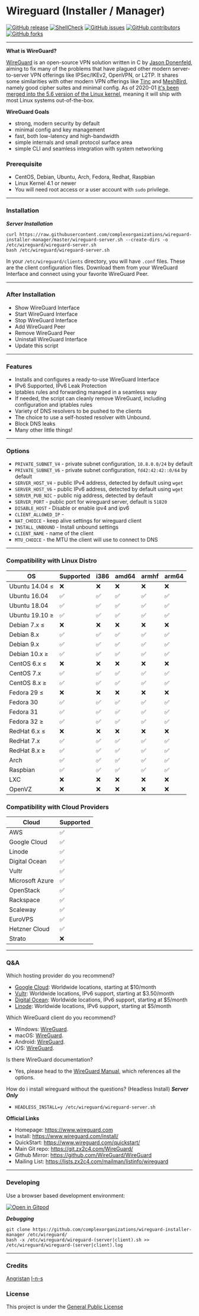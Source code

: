 # Wireguard (Installer / Manager)
[![GitHub release](https://img.shields.io/github/v/release/complexorganizations/wireguard-installer-manager)](https://github.com/complexorganizations/wireguard-install/releases)
[![ShellCheck](https://github.com/complexorganizations/wireguard-installer-manager/workflows/ShellCheck/badge.svg)](https://github.com/complexorganizations/wireguard-install/actions)
[![GitHub issues](https://img.shields.io/github/issues/complexorganizations/wireguard-installer-manager)](https://github.com/complexorganizations/wireguard-install/issues)
[![GitHub contributors](https://img.shields.io/github/contributors/complexorganizations/wireguard-installer-manager)](https://github.com/complexorganizations/wireguard-install/graphs/contributors)
[![GitHub forks](https://img.shields.io/github/forks/complexorganizations/wireguard-installer-manager?style=social)](https://github.com/complexorganizations/wireguard-install/fork)

---
**What is WireGuard?**

[WireGuard](https://www.wireguard.com/) is an open-source VPN solution written in C by [Jason Donenfeld](https://www.jasondonenfeld.com), aiming to fix many of the problems that have plagued other modern server-to-server VPN offerings like IPSec/IKEv2, OpenVPN, or L2TP. It shares some similarities with other modern VPN offerings like [Tinc](https://www.tinc-vpn.org/) and [MeshBird](https://github.com/meshbird/meshbird), namely good cipher suites and minimal config. As of 2020-01 [it's been merged into the 5.6 version of the Linux kernel](https://arstechnica.com/gadgets/2020/01/linus-torvalds-pulled-wireguard-vpn-into-the-5-6-kernel-source-tree/), meaning it will ship with most Linux systems out-of-the-box.

**WireGuard Goals**
 - strong, modern security by default
 - minimal config and key management
 - fast, both low-latency and high-bandwidth
 - simple internals and small protocol surface area
 - simple CLI and seamless integration with system networking
 
### Prerequisite 
- CentOS, Debian, Ubuntu, Arch, Fedora, Redhat, Raspbian
- Linux Kernel 4.1 or newer
- You will need root access or a user account with `sudo` privilege.

---
### Installation
***Server Installation***
```
curl https://raw.githubusercontent.com/complexorganizations/wireguard-installer-manager/master/wireguard-server.sh --create-dirs -o /etc/wireguard/wireguard-server.sh
bash /etc/wireguard/wireguard-server.sh
```

In your `/etc/wireguard/clients` directory, you will have `.conf` files. These are the client configuration files. Download them from your WireGuard Interface and connect using your favorite WireGuard Peer.

---
### After Installation

- Show WireGuard Interface
- Start WireGuard Interface
- Stop WireGuard Interface
- Add WireGuard Peer
- Remove WireGuard Peer
- Uninstall WireGuard Interface
- Update this script

---
### Features
- Installs and configures a ready-to-use WireGuard Interface
- IPv6 Supported, IPv6 Leak Protection
- Iptables rules and forwarding managed in a seamless way
- If needed, the script can cleanly remove WireGuard, including configuration and iptables rules
- Variety of DNS resolvers to be pushed to the clients
- The choice to use a self-hosted resolver with Unbound.
- Block DNS leaks
- Many other little things!

---
### Options
* `PRIVATE_SUBNET_V4` - private subnet configuration, `10.8.0.0/24` by default
* `PRIVATE_SUBNET_V6` - private subnet configuration, `fd42:42:42::0/64` by default
* `SERVER_HOST_V4` - public IPv4 address, detected by default using `wget`
* `SERVER_HOST_V6` - public IPv6 address, detected by default using `wget`
* `SERVER_PUB_NIC` - public nig address, detected by default
* `SERVER_PORT` - public port for wireguard server, default is `51820`
* `DISABLE_HOST` - Disable or enable ipv4 and ipv6 
* `CLIENT_ALLOWED_IP` - 
* `NAT_CHOICE` - keep alive settings for wireguard client
* `INSTALL_UNBOUND` - Install unbound settings
* `CLIENT_NAME` - name of the client
* `MTU_CHOICE` - the MTU the client will use to connect to DNS

---
### Compatibility with Linux Distro
| OS              | Supported          | i386               | amd64              | armhf              | arm64              |
| --------------  | ------------------ | ------------------ | ------------------ | ------------------ | ------------------ |
| Ubuntu 14.04 ≤  |:x:                 |:x:                 |:x:                 |:x:                 |:x:                 |
| Ubuntu 16.04    |:white_check_mark:  |:white_check_mark:  |:white_check_mark:  |:white_check_mark:  |:white_check_mark:  |
| Ubuntu 18.04    |:white_check_mark:  |:white_check_mark:  |:white_check_mark:  |:white_check_mark:  |:white_check_mark:  |
| Ubuntu 19.10 ≥  |:white_check_mark:  |:white_check_mark:  |:white_check_mark:  |:white_check_mark:  |:white_check_mark:  |
| Debian 7.x ≤    |:x:                 |:x:                 |:x:                 |:x:                 |:x:                 |
| Debian 8.x      |:white_check_mark:  |:white_check_mark:  |:white_check_mark:  |:white_check_mark:  |:white_check_mark:  |
| Debian 9.x      |:white_check_mark:  |:white_check_mark:  |:white_check_mark:  |:white_check_mark:  |:white_check_mark:  |
| Debian 10.x ≥   |:white_check_mark:  |:white_check_mark:  |:white_check_mark:  |:white_check_mark:  |:white_check_mark:  |
| CentOS 6.x ≤    |:x:                 |:x:                 |:x:                 |:x:                 |:x:                 |
| CentOS 7.x      |:white_check_mark:  |:white_check_mark:  |:white_check_mark:  |:white_check_mark:  |:white_check_mark:  |
| CentOS 8.x ≥    |:white_check_mark:  |:white_check_mark:  |:white_check_mark:  |:white_check_mark:  |:white_check_mark:  |
| Fedora 29 ≤     |:x:                 |:x:                 |:x:                 |:x:                 |:x:                 |
| Fedora 30       |:white_check_mark:  |:white_check_mark:  |:white_check_mark:  |:white_check_mark:  |:white_check_mark:  |
| Fedora 31       |:white_check_mark:  |:white_check_mark:  |:white_check_mark:  |:white_check_mark:  |:white_check_mark:  |
| Fedora 32 ≥     |:white_check_mark:  |:white_check_mark:  |:white_check_mark:  |:white_check_mark:  |:white_check_mark:  |
| RedHat 6.x ≤    |:x:                 |:x:                 |:x:                 |:x:                 |:x:                 |
| RedHat 7.x      |:white_check_mark:  |:white_check_mark:  |:white_check_mark:  |:white_check_mark:  |:white_check_mark:  |
| RedHat 8.x ≥    |:white_check_mark:  |:white_check_mark:  |:white_check_mark:  |:white_check_mark:  |:white_check_mark:  |
| Arch            |:white_check_mark:  |:white_check_mark:  |:white_check_mark:  |:white_check_mark:  |:white_check_mark:  |
| Raspbian        |:white_check_mark:  |:white_check_mark:  |:white_check_mark:  |:white_check_mark:  |:white_check_mark:  |
| LXC             |:x:                 |:x:                 |:x:                 |:x:                 |:x:                 |
| OpenVZ          |:x:                 |:x:                 |:x:                 |:x:                 |:x:                 |

### Compatibility with Cloud Providers
| Cloud           | Supported          |
| --------------  | ------------------ |
| AWS             |:white_check_mark:  |
| Google Cloud    |:white_check_mark:  |
| Linode          |:white_check_mark:  |
| Digital Ocean   |:white_check_mark:  |
| Vultr           |:white_check_mark:  |
| Microsoft Azure |:white_check_mark:  |
| OpenStack       |:white_check_mark:  |
| Rackspace       |:white_check_mark:  |
| Scaleway        |:white_check_mark:  |
| EuroVPS         |:white_check_mark:  |
| Hetzner Cloud   |:white_check_mark:  |
| Strato          |:x:                 |

---
### Q&A
Which hosting provider do you recommend?
- [Google Cloud](https://gcpsignup.page.link/H9XL): Worldwide locations, starting at $10/month
- [Vultr](https://www.vultr.com/?ref=8211592): Worldwide locations, IPv6 support, starting at $3.50/month
- [Digital Ocean](https://m.do.co/c/fb46acb2b3b1): Worldwide locations, IPv6 support, starting at $5/month
- [Linode](https://www.linode.com/?r=63227744138ea4f9d2dff402cfe5b8ad19e45dae): Worldwide locations, IPv6 support, starting at $5/month

Which WireGuard client do you recommend?
- Windows: [WireGuard](https://www.wireguard.com/install/).
- macOS: [WireGuard](https://apps.apple.com/us/app/wireguard/id1451685025).
- Android: [WireGuard](https://play.google.com/store/apps/details?id=com.wireguard.android).
- iOS: [WireGuard](https://itunes.apple.com/us/app/wireguard/id1441195209).

Is there WireGuard documentation?
- Yes, please head to the [WireGuard Manual](https://www.wireguard.com), which references all the options.

How do i install wireguard without the questions? (Headless Install) ***Server Only***
- ```HEADLESS_INSTALL=y /etc/wireguard/wireguard-server.sh```

**Official Links**
- Homepage: https://www.wireguard.com
- Install: https://www.wireguard.com/install/
- QuickStart: https://www.wireguard.com/quickstart/
- Main Git repo: https://git.zx2c4.com/WireGuard/
- Github Mirror: https://github.com/WireGuard/WireGuard
- Mailing List: https://lists.zx2c4.com/mailman/listinfo/wireguard

---
### Developing
Use a browser based development environment:

[![Open in Gitpod](https://img.shields.io/badge/Gitpod-ready--to--code-blue?logo=gitpod)](https://gitpod.io/#https://github.com/complexorganizations/wireguard-install)

***Debugging***
```
git clone https://github.com/complexorganizations/wireguard-installer-manager /etc/wireguard/
bash -x /etc/wireguard/wireguard-(server|client).sh >> /etc/wireguard/wireguard-(server|client).log
```
___
### Credits
[Angristan](https://raw.githubusercontent.com/angristan/wireguard-install/master/LICENSE)
[l-n-s](https://raw.githubusercontent.com/l-n-s/wireguard-install/master/LICENSE) 

### License 
This project is under the [General Public License](https://raw.githubusercontent.com/complexorganizations/wireguard-install/master/.github/LICENSE)
